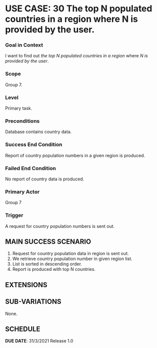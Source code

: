 # USE CASE: 30 The top N populated countries in a region where N is provided by the user.

### Goal in Context

I want to find out *the top N populated countries in a region* where *N is provided by the user*.

### Scope

Group 7.

### Level

Primary task.

### Preconditions

Database contains country data.

### Success End Condition

Report of country population numbers in a given region is produced.

### Failed End Condition

No report of country data is produced.

### Primary Actor

Group 7

### Trigger

A request for country population numbers is sent out.

## MAIN SUCCESS SCENARIO

1. Request for country population data in region is sent out.
2. We retrieve country population number in given region list.
3. List is sorted in descending order.
4. Report is produced with top N countries.

## EXTENSIONS

## SUB-VARIATIONS

None.

## SCHEDULE

**DUE DATE**: 31/3/2021 Release 1.0

